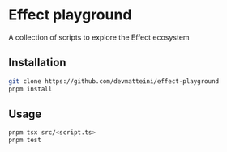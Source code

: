# Effect playground

A collection of scripts to explore the Effect ecosystem

## Installation

```bash
git clone https://github.com/devmatteini/effect-playground
pnpm install
```

## Usage

```bash
pnpm tsx src/<script.ts>
pnpm test
```
